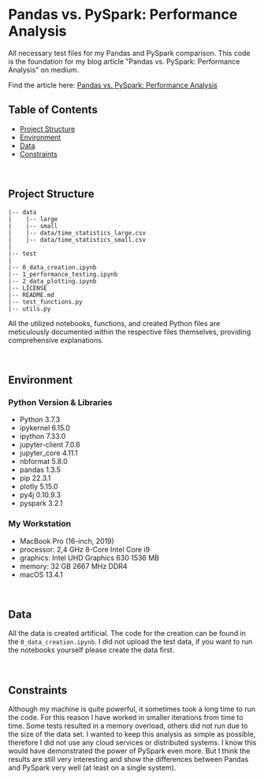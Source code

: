 # Pandas vs. PySpark: Performance Analysis
All necessary test files for my Pandas and PySpark comparison. This code is the foundation for my blog article "Pandas vs. PySpark: Performance Analysis" on medium.

Find the article here: [Pandas vs. PySpark: Performance Analysis](https://medium.com/)


## Table of Contents

- [Project Structure](#project-structure)
- [Environment](#environment)
- [Data](#data)
- [Constraints](#constraints)

<br>

## Project Structure

```
|-- data
|    |-- large
|    |-- small
|    |-- data/time_statistics_large.csv
|    |-- data/time_statistics_small.csv
|
|-- test
|
|-- 0_data_creation.ipynb
|-- 1_performance_testing.ipynb
|-- 2_data_plotting.ipynb
|-- LICENSE
|-- README.md
|-- test_functions.py
|-- utils.py
```

All the utilized notebooks, functions, and created Python files are meticulously documented within the respective files themselves, providing comprehensive explanations.

<br>

## Environment

### Python Version & Libraries

- Python 3.7.3
- ipykernel                     6.15.0
- ipython                       7.33.0
- jupyter-client                7.0.6 
- jupyter_core                  4.11.1
- nbformat                      5.8.0
- pandas                        1.3.5
- pip                           22.3.1
- plotly                        5.15.0
- py4j                          0.10.9.3
- pyspark                       3.2.1


### My Workstation

- MacBook Pro (16-inch, 2019)
- processor: 2,4 GHz 8-Core Intel Core i9
- graphics: Intel UHD Graphics 630 1536 MB
- memory: 32 GB 2667 MHz DDR4
- macOS 13.4.1 

<br>

## Data
All the data is created artificial. The code for the creation can be found in the `0_data_creation.ipynb`.
I did not upload the test data, if you want to run the notebooks yourself please create the data first.

<br>

## Constraints
Although my machine is quite powerful, it sometimes took a long time to run the code. For this reason I have worked in smaller iterations from time to time. Some tests resulted in a memory overload, others did not run due to the size of the data set. 
I wanted to keep this analysis as simple as possible, therefore I did not use any cloud services or distributed systems. I know this would have demonstrated the power of PySpark even more. But I think the results are still very interesting and show the differences between Pandas and PySpark very well (at least on a single system).
